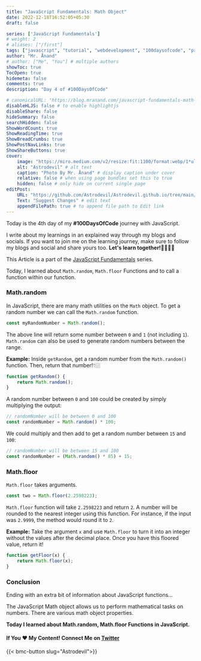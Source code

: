 ```yaml
---
title: "JavaScript Fundamentals: Math Object"
date: 2022-12-18T16:52:05+05:30
draft: false

series: ['JavaScript Fundamentals']
# weight: 2
# aliases: ["/first"]
tags: ["javascript", "tutorial", "webdevelopment", "100daysofcode", "programming", "coding"]
author: "Mr. Ånand"
# author: ["Me", "You"] # multiple authors
showToc: true
TocOpen: true
hidemeta: false
comments: true
description: "Day 4 of #100DaysOfCode"

# canonicalURL: "https://blog.mranand.com/javascript-fundamentals-math-object"
disableHLJS: false # to enable highlightjs
disableShare: false
hideSummary: false
searchHidden: false
ShowWordCount: true
ShowReadingTime: true
ShowBreadCrumbs: true
ShowPostNavLinks: true
ShowShareButtons: true
cover:
    image: "https://miro.medium.com/v2/resize:fit:1100/format:webp/1*ul199T8Bd8GhtlgziTWB-w.png" # image path/url
    alt: "Astrodevil" # alt text
    caption: "Photo By Mr. Ånand" # display caption under cover
    relative: false # when using page bundles set this to true
    hidden: false # only hide on current single page
editPost:
    URL: "https://github.com/Astrodevil/Astrodevil.github.io/tree/main/content"
    Text: "Suggest Changes" # edit text
    appendFilePath: true # to append file path to Edit link
---
```


Today is the 4th day of my **#100DaysOfCode** journey with JavaScript.

I write about my learnings in an explained way through my blogs and socials. If you want to join me on the learning journey, make sure to follow my blogs and social and share yours too. **Let's learn together!🫱🏼‍🫲🏼**

This Article is a part of the [JavaScript Fundamentals](https://mranand.com/series/javascript-fundamentals/) series.

Today, I learned about `Math.random`, `Math.floor` Functions and to call a function within our function.

### Math.random

In JavaScript, there are many math utilities on the `Math` object. To get a random number we can call the `Math.random` function.

```javascript
const myRandomNumber = Math.random();
```

The above line will return some number between `0` and `1` (not including `1`). `Math.random` can also be used to generate random numbers between the range.

**Example:** Inside `getRandom`, get a random number from the `Math.random()` function. Then, return that number!👇🏼

```javascript
function getRandom() {
    return Math.random();
}
```

A random number between `0` and `100` could be created by simply multiplying the output:

```javascript
// randomNumber will be between 0 and 100
const randomNumber = Math.random() * 100;
```

We could multiply and then add to get a random number between `15` and `100`:

```javascript
// randomNumber will be between 15 and 100
const randomNumber = (Math.random() * 85) + 15;
```

### Math.floor

`Math.floor` takes arguments.

```javascript
const two = Math.floor(2.2598223);
```

`Math.floor` function will take `2.2598223` and return `2`. A number will be rounded to the nearest integer using this function. For instance, if the input was `2.9999`, the method would round it to `2`.

**Example:** Take the argument `x` and use `Math.floor` to turn it into an integer without the values after the decimal place. Once you have this floored value, return it!

```javascript
function getFloor(x) {
    return Math.floor(x);
}
```

### Conclusion

Ending with an extra bit of information about JavaScript functions...

The JavaScript Math object allows us to perform mathematical tasks on numbers. There are various math object properties.

**Today I learned about Math.random, Math.floor Functions in JavaScript.**

#### If You ❤️ My Content! Connect Me on [Twitter](https://mobile.twitter.com/Astrodevil_) 

{{< bmc-button slug="Astrodevil">}}